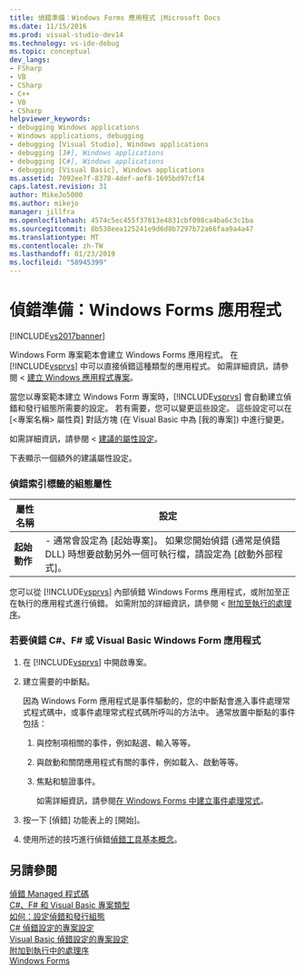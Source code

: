 ```yaml
---
title: 偵錯準備：Windows Forms 應用程式 |Microsoft Docs
ms.date: 11/15/2016
ms.prod: visual-studio-dev14
ms.technology: vs-ide-debug
ms.topic: conceptual
dev_langs:
- FSharp
- VB
- CSharp
- C++
- VB
- CSharp
helpviewer_keywords:
- debugging Windows applications
- Windows applications, debugging
- debugging [Visual Studio], Windows applications
- debugging [J#], Windows applications
- debugging [C#], Windows applications
- debugging [Visual Basic], Windows applications
ms.assetid: 7092ee7f-8378-4def-aef8-1695bd97cf14
caps.latest.revision: 31
author: MikeJo5000
ms.author: mikejo
manager: jillfra
ms.openlocfilehash: 4574c5ec455f37813e4831cbf098ca4ba6c3c1ba
ms.sourcegitcommit: 8b538eea125241e9d6d8b7297b72a66faa9a4a47
ms.translationtype: MT
ms.contentlocale: zh-TW
ms.lasthandoff: 01/23/2019
ms.locfileid: "58945399"
---
```

# <a name="debugging-preparation-windows-forms-applications"></a>偵錯準備：Windows Forms 應用程式
[!INCLUDE[vs2017banner](../includes/vs2017banner.md)]

Windows Form 專案範本會建立 Windows Forms 應用程式。 在 [!INCLUDE[vsprvs](../includes/vsprvs-md.md)] 中可以直接偵錯這種類型的應用程式。 如需詳細資訊，請參閱 <<c0> [ 建立 Windows 應用程式專案](http://msdn.microsoft.com/b2f93fed-c635-4705-8d0e-cf079a264efa)。  
  
 當您以專案範本建立 Windows Form 專案時，[!INCLUDE[vsprvs](../includes/vsprvs-md.md)] 會自動建立偵錯和發行組態所需要的設定。 若有需要，您可以變更這些設定。 這些設定可以在 [\<專案名稱> 屬性頁] 對話方塊 (在 Visual Basic 中為 [我的專案]) 中進行變更。  
  
 如需詳細資訊，請參閱 <<c0> [ 建議的屬性設定](../debugger/managed-debugging-recommended-property-settings.md)。  
  
 下表顯示一個額外的建議屬性設定。  
  
### <a name="configuration-properties-in-debug-tab"></a>偵錯索引標籤的組態屬性  
  
|**屬性名稱**|**設定**|  
|-----------------------|-----------------|  
|**起始動作**|-   通常會設定為 [起始專案]。 如果您開始偵錯 (通常是偵錯 DLL) 時想要啟動另外一個可執行檔，請設定為 [啟動外部程式]。|  
  
 您可以從 [!INCLUDE[vsprvs](../includes/vsprvs-md.md)] 內部偵錯 Windows Forms 應用程式，或附加至正在執行的應用程式進行偵錯。 如需附加的詳細資訊，請參閱 <<c0> [ 附加至執行的處理序](../debugger/attach-to-running-processes-with-the-visual-studio-debugger.md)。  
  
### <a name="to-debug-a-c-f-or-visual-basic-windows-forms-application"></a>若要偵錯 C#、F# 或 Visual Basic Windows Form 應用程式  
  
1. 在 [!INCLUDE[vsprvs](../includes/vsprvs-md.md)] 中開啟專案。  
  
2. 建立需要的中斷點。  
  
    因為 Windows Form 應用程式是事件驅動的，您的中斷點會進入事件處理常式程式碼中，或事件處理常式程式碼所呼叫的方法中。 通常放置中斷點的事件包括：  
  
   1. 與控制項相關的事件，例如點選、輸入等等。  
  
   2. 與啟動和關閉應用程式有關的事件，例如載入、啟動等等。  
  
   3. 焦點和驗證事件。  
  
      如需詳細資訊，請參閱[在 Windows Forms 中建立事件處理常式](http://msdn.microsoft.com/library/6514e530-c6b8-489c-a8d2-eda7b7072701)。  
  
3. 按一下 [偵錯] 功能表上的 [開始]。  
  
4. 使用所述的技巧進行偵錯[偵錯工具基本概念](../debugger/debugger-basics.md)。  
  
## <a name="see-also"></a>另請參閱  
 [偵錯 Managed 程式碼](../debugger/debugging-managed-code.md)   
 [C#、F# 和 Visual Basic 專案類型](../debugger/debugging-preparation-csharp-f-hash-and-visual-basic-project-types.md)   
 [如何：設定偵錯和發行組態](../debugger/how-to-set-debug-and-release-configurations.md)   
 [C# 偵錯設定的專案設定](../debugger/project-settings-for-csharp-debug-configurations.md)   
 [Visual Basic 偵錯設定的專案設定](../debugger/project-settings-for-a-visual-basic-debug-configuration.md)   
 [附加到執行中的處理序](../debugger/attach-to-running-processes-with-the-visual-studio-debugger.md)   
 [Windows Forms](http://msdn.microsoft.com/library/627df1e9-b254-41af-bbac-9a4f02810c54)
